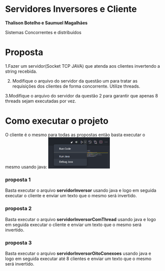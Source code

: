 # Servidores Inversores e Cliente
<b>Thalison Botelho e Saumuel Magalhães</b>
<p>Sistemas Concorrentes e distribuídos</p>

# Proposta
1.Fazer um servidor(Socket TCP JAVA) que atenda aos clientes invertendo a string
recebida.

2. Modifique o arquivo do servidor da questão um para tratar as requisições dos
clientes de forma concorrente. Utilize threads.

3.Modifique o arquivo do servidor da questão 2 para garantir que apenas 8
threads sejam executadas por vez.

# Como executar o projeto
O cliente é o mesmo para todas as propostas então basta executar o mesmo usando java:
<img src="./assets/runjava.png" width="200">
<h3>proposta 1</h3>Basta executar o arquivo <b>servidorInversor</b> usando java e logo em seguida executar o cliente e enviar um texto que o mesmo será invertido.
<h3>proposta 2</h3>Basta executar o arquivo <b>servidorInversorComThread</b> usando java e logo em seguida executar o cliente e enviar um texto que o mesmo será invertido.
<h3>proposta 3</h3>Basta executar o arquivo <b>servidorInversorOitoConexoes</b> usando java e logo em seguida executar até 8 clientes e enviar um texto que o mesmo será invertido.
